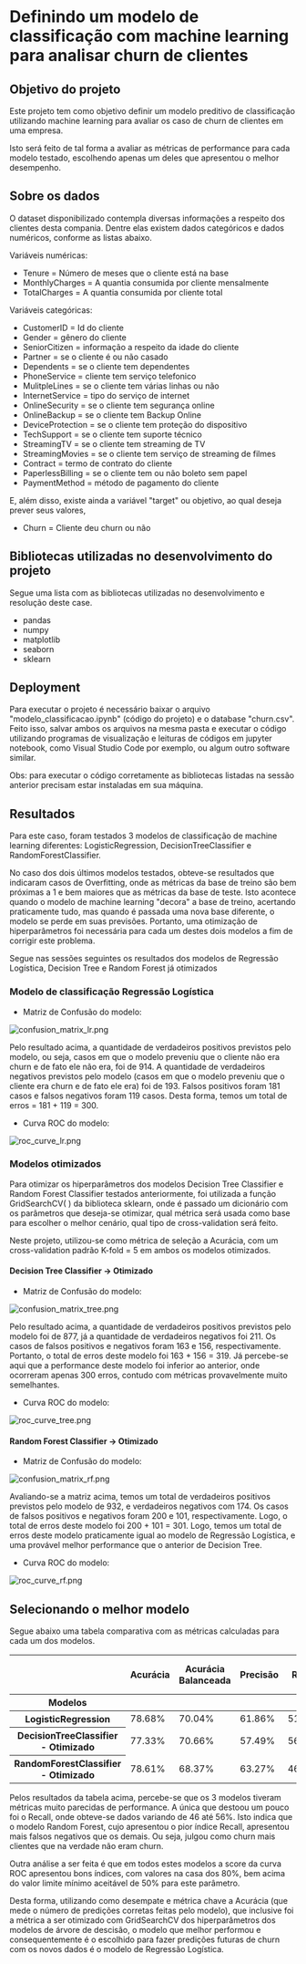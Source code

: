 # Definindo um modelo de classificação com machine learning para analisar churn de clientes

## Objetivo do projeto

Este projeto tem como objetivo definir um modelo preditivo de classificação utilizando machine learning para avaliar os caso de churn de clientes em uma empresa.

Isto será feito de tal forma a avaliar as métricas de performance para cada modelo testado, escolhendo apenas um deles que apresentou o melhor desempenho.

## Sobre os dados

O dataset disponibilizado contempla diversas informações a respeito dos clientes desta compania. Dentre elas existem dados categóricos e dados numéricos, conforme as listas abaixo.

Variáveis numéricas:
- Tenure = Número de meses que o cliente está na base
- MonthlyCharges = A quantia consumida por cliente mensalmente
- TotalCharges = A quantia consumida por cliente total

Variáveis categóricas:
- CustomerID = Id do cliente
- Gender = gênero do cliente
- SeniorCitizen = informação a respeito da idade do cliente
- Partner = se o cliente é ou não casado
- Dependents = se o cliente tem dependentes
- PhoneService = cliente tem serviço telefonico
- MulitpleLines = se o cliente tem várias linhas ou não
- InternetService = tipo do serviço de internet
- OnlineSecurity = se o cliente tem segurança online
- OnlineBackup = se o cliente tem Backup Online
- DeviceProtection = se o cliente tem proteção do dispositivo
- TechSupport = se o cliente tem suporte técnico
- StreamingTV = se o cliente tem streaming de TV
- StreamingMovies = se o cliente tem serviço de streaming de filmes
- Contract = termo de contrato do cliente
- PaperlessBilling = se o cliente tem ou não boleto sem papel
- PaymentMethod = método de pagamento do cliente

E, além disso, existe ainda a variável "target" ou objetivo, ao qual deseja prever seus valores,

- Churn = Cliente deu churn ou não

## Bibliotecas utilizadas no desenvolvimento do projeto

Segue uma lista com as bibliotecas utilizadas no desenvolvimento e resolução deste case.
- pandas
- numpy
- matplotlib
- seaborn
- sklearn

## Deployment

Para executar o projeto é necessário baixar o arquivo "modelo_classificacao.ipynb" (código do projeto) e o database "churn.csv". Feito isso, salvar ambos os arquivos na mesma pasta e executar o código utilizando programas de visualização e leituras de códigos em jupyter notebook, como Visual Studio Code por exemplo, ou algum outro software similar.

Obs: para executar o código corretamente as bibliotecas listadas na sessão anterior precisam estar instaladas em sua máquina.

## Resultados

Para este caso, foram testados 3 modelos de classificação de machine learning diferentes: LogisticRegression, DecisionTreeClassifier e RandomForestClassifier.

No caso dos dois últimos modelos testados, obteve-se resultados que indicaram casos de Overfitting, onde as métricas da base de treino são bem próximas a 1 e bem maiores que as métricas da base de teste. Isto acontece quando o modelo de machine learning "decora" a base de treino, acertando praticamente tudo, mas quando é passada uma nova base diferente, o modelo se perde em suas previsões. Portanto, uma otimização de hiperparâmetros foi necessária para cada um destes dois modelos a fim de corrigir este problema.

Segue nas sessões seguintes os resultados dos modelos de Regressão Logística, Decision Tree e Random Forest já otimizados

### Modelo de classificação Regressão Logística

- Matriz de Confusão do modelo:

![confusion_matrix_lr.png](graph_results/confusion_matrix_lr.png)

Pelo resultado acima, a quantidade de verdadeiros positivos previstos pelo modelo, ou seja, casos em que o modelo preveniu que o cliente não era churn e de fato ele não era, foi de 914. A quantidade de verdadeiros negativos previstos pelo modelo (casos em que o modelo preveniu que o cliente era churn e de fato ele era) foi de 193. Falsos positivos foram 181 casos e falsos negativos foram 119 casos. Desta forma, temos um total de erros = 181 + 119 = 300.

- Curva ROC do modelo:

![roc_curve_lr.png](graph_results/roc_curve_lr.png)

### Modelos otimizados

Para otimizar os hiperparâmetros dos modelos Decision Tree Classifier e Random Forest Classifier testados anteriormente, foi utilizada a função GridSearchCV( ) da biblioteca sklearn, onde é passado um dicionário com os parâmetros que deseja-se otimizar, qual métrica será usada como base para escolher o melhor cenário, qual tipo de cross-validation será feito.

Neste projeto, utilizou-se como métrica de seleção a Acurácia, com um cross-validation padrão K-fold = 5 em ambos os modelos otimizados.

#### Decision Tree Classifier -> Otimizado

- Matriz de Confusão do modelo:

![confusion_matrix_tree.png](graph_results/confusion_matrix_tree.png)

Pelo resultado acima, a quantidade de verdadeiros positivos previstos pelo modelo foi de 877, já a quantidade de verdadeiros negativos foi 211. Os casos de falsos positivos e negativos foram 163 e 156, respectivamente. Portanto, o total de erros deste modelo foi 163 + 156 = 319. Já percebe-se aqui que a performance deste modelo foi inferior ao anterior, onde ocorreram apenas 300 erros, contudo com métricas provavelmente muito semelhantes.

- Curva ROC do modelo:

![roc_curve_tree.png](graph_results/roc_curve_tree.png)

#### Random Forest Classifier -> Otimizado

- Matriz de Confusão do modelo:

![confusion_matrix_rf.png](graph_results/confusion_matrix_rf.png)

Avaliando-se a matriz acima, temos um total de verdadeiros positivos previstos pelo modelo de 932, e verdadeiros negativos com 174. Os casos de falsos positivos e negativos foram 200 e 101, respectivamente. Logo, o total de erros deste modelo foi 200 + 101 = 301. Logo, temos um total de erros deste modelo praticamente igual ao modelo de Regressão Logística, e uma provável melhor performance que o anterior de Decision Tree.

- Curva ROC do modelo:

![roc_curve_rf.png](graph_results/roc_curve_rf.png)

## Selecionando o melhor modelo

Segue abaixo uma tabela comparativa com as métricas calculadas para cada um dos modelos.

<table id="T_e10d6">
  <thead>
    <tr>
      <th class="blank level0" >&nbsp;</th>
      <th id="T_e10d6_level0_col0" class="col_heading level0 col0" >Acurácia</th>
      <th id="T_e10d6_level0_col1" class="col_heading level0 col1" >Acurácia Balanceada</th>
      <th id="T_e10d6_level0_col2" class="col_heading level0 col2" >Precisão</th>
      <th id="T_e10d6_level0_col3" class="col_heading level0 col3" >Recall</th>
      <th id="T_e10d6_level0_col4" class="col_heading level0 col4" >F1 Score</th>
      <th id="T_e10d6_level0_col5" class="col_heading level0 col5" >ROC AUC Score</th>
    </tr>
    <tr>
      <th class="index_name level0" >Modelos</th>
      <th class="blank col0" >&nbsp;</th>
      <th class="blank col1" >&nbsp;</th>
      <th class="blank col2" >&nbsp;</th>
      <th class="blank col3" >&nbsp;</th>
      <th class="blank col4" >&nbsp;</th>
      <th class="blank col5" >&nbsp;</th>
    </tr>
  </thead>
  <tbody>
    <tr>
      <th id="T_e10d6_level0_row0" class="row_heading level0 row0" >LogisticRegression</th>
      <td id="T_e10d6_row0_col0" class="data row0 col0" >78.68%</td>
      <td id="T_e10d6_row0_col1" class="data row0 col1" >70.04%</td>
      <td id="T_e10d6_row0_col2" class="data row0 col2" >61.86%</td>
      <td id="T_e10d6_row0_col3" class="data row0 col3" >51.60%</td>
      <td id="T_e10d6_row0_col4" class="data row0 col4" >56.27%</td>
      <td id="T_e10d6_row0_col5" class="data row0 col5" >83.19%</td>
    </tr>
    <tr>
      <th id="T_e10d6_level0_row1" class="row_heading level0 row1" >DecisionTreeClassifier - Otimizado</th>
      <td id="T_e10d6_row1_col0" class="data row1 col0" >77.33%</td>
      <td id="T_e10d6_row1_col1" class="data row1 col1" >70.66%</td>
      <td id="T_e10d6_row1_col2" class="data row1 col2" >57.49%</td>
      <td id="T_e10d6_row1_col3" class="data row1 col3" >56.42%</td>
      <td id="T_e10d6_row1_col4" class="data row1 col4" >56.95%</td>
      <td id="T_e10d6_row1_col5" class="data row1 col5" >81.41%</td>
    </tr>
    <tr>
      <th id="T_e10d6_level0_row2" class="row_heading level0 row2" >RandomForestClassifier - Otimizado</th>
      <td id="T_e10d6_row2_col0" class="data row2 col0" >78.61%</td>
      <td id="T_e10d6_row2_col1" class="data row2 col1" >68.37%</td>
      <td id="T_e10d6_row2_col2" class="data row2 col2" >63.27%</td>
      <td id="T_e10d6_row2_col3" class="data row2 col3" >46.52%</td>
      <td id="T_e10d6_row2_col4" class="data row2 col4" >53.62%</td>
      <td id="T_e10d6_row2_col5" class="data row2 col5" >83.15%</td>
    </tr>
  </tbody>
</table>


Pelos resultados da tabela acima, percebe-se que os 3 modelos tiveram métricas muito parecidas de performance. A única que destoou um pouco foi o Recall, onde obteve-se dados variando de 46 até 56%. Isto indica que o modelo Random Forest, cujo apresentou o pior índice Recall, apresentou mais falsos negativos que os demais. Ou seja, julgou como churn mais clientes que na verdade não eram churn.

Outra análise a ser feita é que em todos estes modelos a score da curva ROC apresentou bons índices, com valores na casa dos 80%, bem acima do valor limite mínimo aceitável de 50% para este parâmetro.

Desta forma, utilizando como desempate e métrica chave a Acurácia (que mede o número de predições corretas feitas pelo modelo), que inclusive foi a métrica a ser otimizado com GridSearchCV dos hiperparâmetros dos modelos de árvore de descisão, o modelo que melhor performou e consequentemente é o escolhido para fazer predições futuras de churn com os novos dados é o modelo de Regressão Logística.